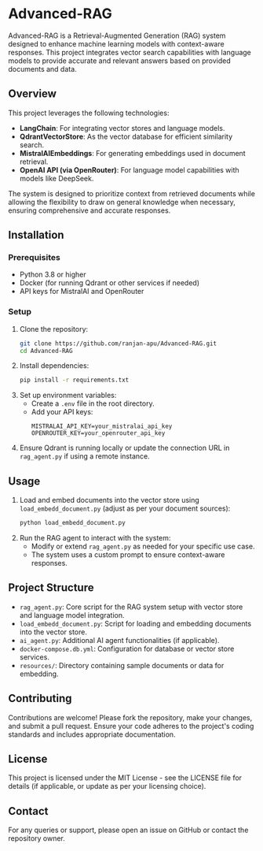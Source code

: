 # Advanced-RAG

Advanced-RAG is a Retrieval-Augmented Generation (RAG) system designed to enhance machine learning models with context-aware responses. This project integrates vector search capabilities with language models to provide accurate and relevant answers based on provided documents and data.

## Overview

This project leverages the following technologies:

- **LangChain**: For integrating vector stores and language models.
- **QdrantVectorStore**: As the vector database for efficient similarity search.
- **MistralAIEmbeddings**: For generating embeddings used in document retrieval.
- **OpenAI API (via OpenRouter)**: For language model capabilities with models like DeepSeek.

The system is designed to prioritize context from retrieved documents while allowing the flexibility to draw on general knowledge when necessary, ensuring comprehensive and accurate responses.

## Installation

### Prerequisites

- Python 3.8 or higher
- Docker (for running Qdrant or other services if needed)
- API keys for MistralAI and OpenRouter

### Setup

1. Clone the repository:
   ```bash
   git clone https://github.com/ranjan-apu/Advanced-RAG.git
   cd Advanced-RAG
   ```
2. Install dependencies:
   ```bash
   pip install -r requirements.txt
   ```
3. Set up environment variables:
   - Create a `.env` file in the root directory.
   - Add your API keys:
     ```
     MISTRALAI_API_KEY=your_mistralai_api_key
     OPENROUTER_KEY=your_openrouter_api_key
     ```
4. Ensure Qdrant is running locally or update the connection URL in `rag_agent.py` if using a remote instance.

## Usage

1. Load and embed documents into the vector store using `load_embedd_document.py` (adjust as per your document sources):
   ```bash
   python load_embedd_document.py
   ```
2. Run the RAG agent to interact with the system:
   - Modify or extend `rag_agent.py` as needed for your specific use case.
   - The system uses a custom prompt to ensure context-aware responses.

## Project Structure

- `rag_agent.py`: Core script for the RAG system setup with vector store and language model integration.
- `load_embedd_document.py`: Script for loading and embedding documents into the vector store.
- `ai_agent.py`: Additional AI agent functionalities (if applicable).
- `docker-compose.db.yml`: Configuration for database or vector store services.
- `resources/`: Directory containing sample documents or data for embedding.

## Contributing

Contributions are welcome! Please fork the repository, make your changes, and submit a pull request. Ensure your code adheres to the project's coding standards and includes appropriate documentation.

## License

This project is licensed under the MIT License - see the LICENSE file for details (if applicable, or update as per your licensing choice).

## Contact

For any queries or support, please open an issue on GitHub or contact the repository owner.
